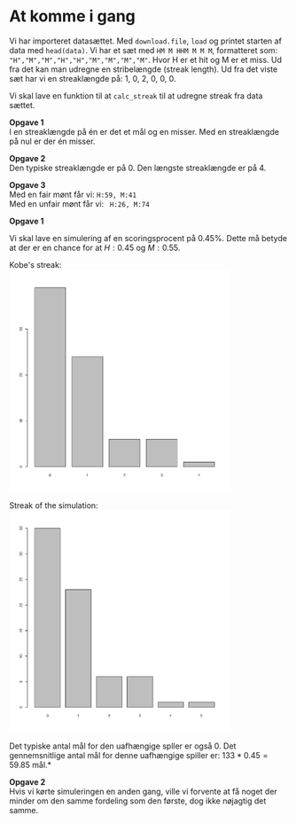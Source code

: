 # At komme i gang

Vi har importeret datasættet. Med `download.file`, `load` og printet starten af
data med `head(data)`. 
Vi har et sæt med `HM M HHM M M M`, formatteret som: `"H","M","M","H","H","M","M","M","M"`.
Hvor H er et hit og M er et miss. Ud fra det kan man udregne en stribelængde
(streak length). Ud fra det viste sæt har vi en streaklængde på: 1, 0, 2, 0, 0,
0.

Vi skal lave en funktion til at `calc_streak` til at udregne streak fra data
sættet.

**Opgave 1**  
I en streaklængde på én er det et mål og en misser. Med en streaklængde på nul
er der én misser.

**Opgave 2**  
Den typiske streaklængde er på 0. Den længste streaklængde er på 4.

**Opgave 3**  
Med en fair mønt får vi: 
`H:59, M:41`   
Med en unfair mønt får vi:
` H:26, M:74`

**Opgave 1**

Vi skal lave en simulering af en scoringsprocent på $0.45\%$. Dette må betyde at
der er en chance for at $H: 0.45$ og $M: 0.55$.

Kobe's streak:  
<img src="./kobe_barplot.png" width=400px/>

Streak of the simulation:  
<img src="./sim_barplot.png" width=400px/>

Det typiske antal mål for den uafhængige spller er også 0. Det gennemsnitlige
antal mål for denne uafhængige spiller er: $133*0.45 = 59.85$ mål.*

**Opgave 2**  
Hvis vi kørte simuleringen en anden gang, ville vi forvente at få noget der
minder om den samme fordeling som den første, dog ikke nøjagtig det samme.
